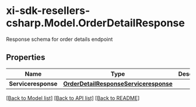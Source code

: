 # xi-sdk-resellers-csharp.Model.OrderDetailResponse
Response schema for order details endpoint

## Properties

Name | Type | Description | Notes
------------ | ------------- | ------------- | -------------
**Serviceresponse** | [**OrderDetailResponseServiceresponse**](OrderDetailResponseServiceresponse.md) |  | [optional] 

[[Back to Model list]](../README.md#documentation-for-models) [[Back to API list]](../README.md#documentation-for-api-endpoints) [[Back to README]](../README.md)

